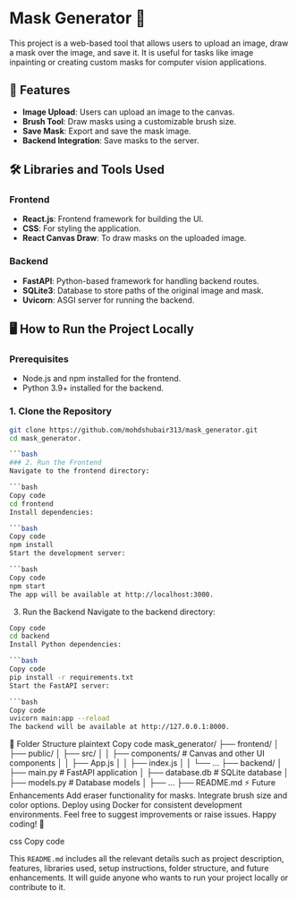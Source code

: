 # Mask Generator 🎨

This project is a web-based tool that allows users to upload an image, draw a mask over the image, and save it. It is useful for tasks like image inpainting or creating custom masks for computer vision applications.

## 🚀 Features
- **Image Upload**: Users can upload an image to the canvas.
- **Brush Tool**: Draw masks using a customizable brush size.
- **Save Mask**: Export and save the mask image.
- **Backend Integration**: Save masks to the server.

## 🛠️ Libraries and Tools Used

### Frontend
- **React.js**: Frontend framework for building the UI.
- **CSS**: For styling the application.
- **React Canvas Draw**: To draw masks on the uploaded image.

### Backend
- **FastAPI**: Python-based framework for handling backend routes.
- **SQLite3**: Database to store paths of the original image and mask.
- **Uvicorn**: ASGI server for running the backend.

## 🖥️ How to Run the Project Locally

### Prerequisites
- Node.js and npm installed for the frontend.
- Python 3.9+ installed for the backend.

### 1. Clone the Repository
```bash
git clone https://github.com/mohdshubair313/mask_generator.git
cd mask_generator.

```bash
### 2. Run the Frontend
Navigate to the frontend directory:

```bash
Copy code
cd frontend
Install dependencies:

```bash
Copy code
npm install
Start the development server:

```bash
Copy code
npm start
The app will be available at http://localhost:3000.

```

3. Run the Backend
Navigate to the backend directory:

```bash
Copy code
cd backend
Install Python dependencies:

```bash
Copy code
pip install -r requirements.txt
Start the FastAPI server:

```bash
Copy code
uvicorn main:app --reload
The backend will be available at http://127.0.0.1:8000.
```


📂 Folder Structure
plaintext
Copy code
mask_generator/
├── frontend/
│   ├── public/
│   ├── src/
│   │   ├── components/     # Canvas and other UI components
│   │   ├── App.js
│   │   ├── index.js
│   │   └── ...
├── backend/
│   ├── main.py             # FastAPI application
│   ├── database.db         # SQLite database
│   ├── models.py           # Database models
│   ├── ...
├── README.md
⚡ Future Enhancements
Add eraser functionality for masks.
Integrate brush size and color options.
Deploy using Docker for consistent development environments.
Feel free to suggest improvements or raise issues. Happy coding! 🎉

css
Copy code

This `README.md` includes all the relevant details such as project description, features, libraries used, setup instructions, folder structure, and future enhancements. It will guide anyone who wants to run your project locally or contribute to it.





